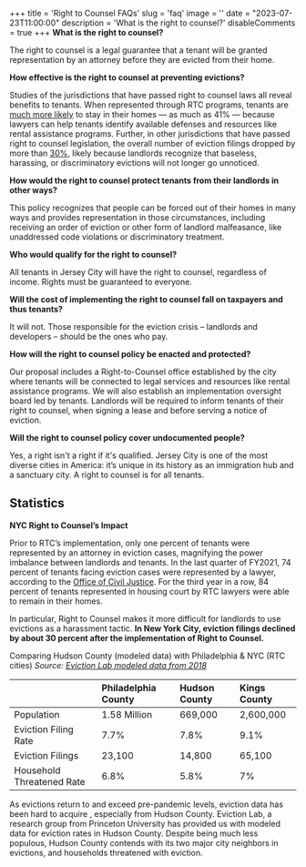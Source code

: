 +++
title = 'Right to Counsel FAQs'
slug = 'faq'
image = ''
date = "2023-07-23T11:00:00"
description = 'What is the right to counsel?'
disableComments = true
+++
**What is the right to counsel?**

The right to counsel is a legal guarantee that a tenant will be granted representation by an attorney before they are evicted from their home.

**How effective is the right to counsel at preventing evictions?**

Studies of the jurisdictions that have passed right to counsel laws all reveal benefits to tenants. When represented through RTC programs, tenants are [much more likely](http://civilrighttocounsel.org/uploaded_files/275/NCCRC_2021_eviction_RTC_talking_points.pdf) to stay in their homes — as much as 41% — because lawyers can help tenants identify available defenses and resources like rental assistance programs. Further, in other jurisdictions that have passed right to counsel legislation, the overall number of eviction filings dropped by more than [30%](https://www.cssny.org/news/entry/right-to-counsel-new-york-tenants-lawyers-evictions#:~:text=New%20York%20City%27s%20Right%20to,to%20counsel%20in%20housing%20court), likely because landlords recognize that baseless, harassing, or discriminatory evictions will not longer go unnoticed.

**How would the right to counsel protect tenants from their landlords in other ways?**

This policy recognizes that people can be forced out of their homes in many ways and provides representation in those circumstances, including receiving an order of eviction or other form of landlord malfeasance, like unaddressed code violations or discriminatory treatment.

**Who would qualify for the right to counsel?**

All tenants in Jersey City will have the right to counsel, regardless of income. Rights must be guaranteed to everyone.

**Will the cost of implementing the right to counsel fall on taxpayers and thus tenants?**

It will not. Those responsible for the eviction crisis – landlords and developers – should be the ones who pay. 

**How will the right to counsel policy be enacted and protected?**

Our proposal includes a Right-to-Counsel office established by the city where tenants will be connected to legal services and resources like rental assistance programs. We will also establish an implementation oversight board led by tenants. Landlords will be required to inform tenants of their right to counsel, when signing a lease and before serving a notice of eviction.

**Will the right to counsel policy cover undocumented people?**

Yes, a right isn't a right if it's qualified. Jersey City is one of the most diverse cities in America: it’s unique in its history as an immigration hub and a sanctuary city. A right to counsel is for all tenants.

## Statistics

**NYC Right to Counsel’s Impact**

Prior to RTC’s implementation, only one percent of tenants were represented by an attorney in eviction cases, magnifying the power imbalance between landlords and tenants. In the last quarter of FY2021, 74 percent of tenants facing eviction cases were represented by a lawyer, according to the [Office of Civil Justice](https://www1.nyc.gov/assets/hra/downloads/pdf/services/civiljustice/OCJ_UA_Annual_Report_2021.pdf). For the third year in a row, 84 percent of tenants represented in housing court by RTC lawyers were able to remain in their homes.

In particular, Right to Counsel makes it more difficult for landlords to use evictions as a harassment tactic. **In New York City, eviction filings declined by about 30 percent after the implementation of Right to Counsel.**

Comparing Hudson County (modeled data) with Philadelphia & NYC (RTC cities) 
_Source: [Eviction Lab modeled data from 2018](https://evictionlab.org/methods/#what-data)_

|  | Philadelphia County | Hudson County | Kings County | 
| :------ | :------ | :------ | :------ |
| Population | 1.58 Million | 669,000 | 2,600,000 |
| Eviction Filing Rate | 7.7% | 7.8% | 9.1% |
| Eviction Filings | 23,100 | 14,800 | 65,100 |
| Household Threatened Rate | 6.8% | 5.8% | 7% |

As evictions return to and exceed pre-pandemic levels, eviction data has been hard to acquire , especially from Hudson County. Eviction Lab, a research group from Princeton University has provided us with modeled data for eviction rates in Hudson County. Despite being much less populous, Hudson County contends with its two major city neighbors in evictions, and households threatened with eviction. 